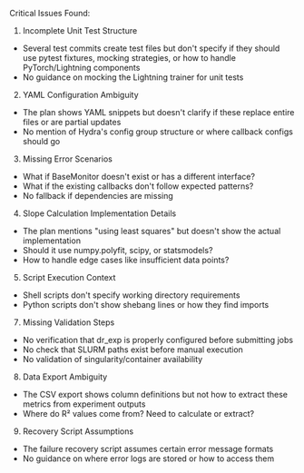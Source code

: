 Critical Issues Found:

1. Incomplete Unit Test Structure

- Several test commits create test files but don't specify if they should use pytest fixtures, mocking strategies, or how to handle
PyTorch/Lightning components
- No guidance on mocking the Lightning trainer for unit tests

2. YAML Configuration Ambiguity

- The plan shows YAML snippets but doesn't clarify if these replace entire files or are partial updates
- No mention of Hydra's config group structure or where callback configs should go

3. Missing Error Scenarios

- What if BaseMonitor doesn't exist or has a different interface?
- What if the existing callbacks don't follow expected patterns?
- No fallback if dependencies are missing

4. Slope Calculation Implementation Details

- The plan mentions "using least squares" but doesn't show the actual implementation
- Should it use numpy.polyfit, scipy, or statsmodels?
- How to handle edge cases like insufficient data points?

5. Script Execution Context

- Shell scripts don't specify working directory requirements
- Python scripts don't show shebang lines or how they find imports

7. Missing Validation Steps

- No verification that dr_exp is properly configured before submitting jobs
- No check that SLURM paths exist before manual execution
- No validation of singularity/container availability

8. Data Export Ambiguity

- The CSV export shows column definitions but not how to extract these metrics from experiment outputs
- Where do R² values come from? Need to calculate or extract?

9. Recovery Script Assumptions

- The failure recovery script assumes certain error message formats
- No guidance on where error logs are stored or how to access them
